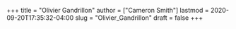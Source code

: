 +++
title = "Olivier Gandrillon"
author = ["Cameron Smith"]
lastmod = 2020-09-20T17:35:32-04:00
slug = "Olivier_Gandrillon"
draft = false
+++
